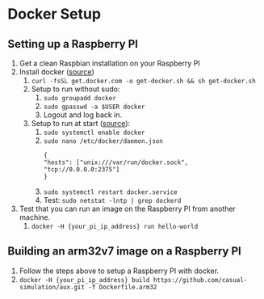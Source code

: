 # Docker Setup

## Setting up a Raspberry PI

1. Get a clean Raspbian installation on your Raspberry PI
2. Install docker ([source](https://medium.freecodecamp.org/the-easy-way-to-set-up-docker-on-a-raspberry-pi-7d24ced073ef))
    1. `curl -fsSL get.docker.com -o get-docker.sh && sh get-docker.sh`
    2. Setup to run without sudo:
        1. `sudo groupadd docker`
        2. `sudo gpasswd -a $USER docker`
        3. Logout and log back in.
    3. Setup to run at start ([source](https://docs.docker.com/install/linux/linux-postinstall/#configure-docker-to-start-on-boot)):
        1. `sudo systemctl enable docker`
        2. `sudo nano /etc/docker/daemon.json`
            ```
            {
            "hosts": ["unix:///var/run/docker.sock", "tcp://0.0.0.0:2375"]
            }
            ```
        3. `sudo systemctl restart docker.service`
        4. Test: `sudo netstat -lntp | grep dockerd`
3. Test that you can run an image on the Raspberry PI from another machine.
    1. `docker -H {your_pi_ip_address} run hello-world`

## Building an arm32v7 image on a Raspberry PI

1. Follow the steps above to setup a Raspberry PI with docker.
2. `docker -H {your_pi_ip_address} build https://github.com/casual-simulation/aux.git -f Dockerfile.arm32`
